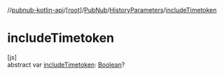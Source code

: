 //[pubnub-kotlin-api](../../../../index.md)/[[root]](../../index.md)/[PubNub](../index.md)/[HistoryParameters](index.md)/[includeTimetoken](include-timetoken.md)

# includeTimetoken

[js]\
abstract var [includeTimetoken](include-timetoken.md): [Boolean](https://kotlinlang.org/api/latest/jvm/stdlib/kotlin-stdlib/kotlin/-boolean/index.html)?
